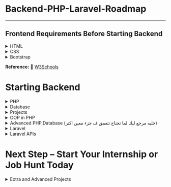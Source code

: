 # Backend-PHP-Laravel-Roadmap
___
## Frontend Requirements Before Starting Backend
<details>
  <summary>HTML</summary>

📹 [HTML Crash Course – Elzero Web School](https://www.youtube.com/watch?v=qfPUMV9J5yw)

</details>

<details>
  <summary>CSS</summary>

📹 [CSS Full Course – Elzero Web School](https://www.youtube.com/playlist?list=PLDoPjvoNmBAzjsz06gkzlSrlev53MGIKe)

</details>

<details>
  <summary>Bootstrap</summary>

📹 [Bootstrap 5 in Arabic](https://www.youtube.com/watch?v=65EFKUpYk2A)

</details>

**Reference:**
📖 [W3Schools](https://www.w3schools.com/html/default.asp)


# Starting Backend 
<details>
  <summary>PHP</summary>

📹 [PHP Course - Part 1](https://www.youtube.com/playlist?list=PLe_UJpVeP8qBr0IotQa16V0TCLsf3db71)  
📹 [PHP Course - Part 2](https://www.youtube.com/playlist?list=PLe_UJpVeP8qAJSTpDBKZa6CsqpSybJ2d3)  

</details>

<details>
  <summary>Database</summary>

📹 [Databases - نظرى](https://www.youtube.com/playlist?list=PLfOk7Ih7aac9OlBgWylPlKX8Qv66zP7Ek)  
📹 [Database - MySql](https://www.youtube.com/playlist?list=PLe_UJpVeP8qCHeTPVPc2gQXuQr7AniUbn)

</details>

<details>
  <summary>Projects</summary>

📹 [Ecommerce Project - PHP naitive](https://www.youtube.com/playlist?list=PLSiLeKadTQ7myn8SR-suN69t0iyJ_tZl6)

</details>

<details>
  <summary>OOP in PHP</summary>

📹 [OOP PHP – Elzero](https://www.youtube.com/playlist?list=PLDoPjvoNmBAxXTPncg0W4lhVS32LO_xtQ)  
📹 [OOP PHP - Extra](https://www.youtube.com/playlist?list=PLSiLeKadTQ7kUOzQE_L3O-T_JR4SLZ5Ud)

</details>

<details>
  <summary>Advanced PHP,Database (خليه مرجع ليك لما تحتاج تتعمق ف جزء معين اكتر)</summary>

📹 [PHP,MySQL - محمد يحيى](https://www.youtube.com/playlist?list=PLrwRNJX9gLs3kkSDgCHFlpgL6qLrlHUBG)  
📹 [Php Anonymous](https://www.youtube.com/playlist?list=PLcfD4HARQRF9-tnzkH2Msyox612aOrCx4)  
📹 [Database - Tech Vault](https://www.youtube.com/playlist?list=PLE8kQVoC67PzGwMMsSk3C8MvfAqcYjusF)

</details>

<details>
  <summary>Laravel</summary>

📹 [Course 1 - Blog](https://www.youtube.com/watch?v=Q4z6U23cTVc) (خد كل يوم ساعه وخلصه ف اسبوع) 

📹 [Course 2 - Mora Soft](https://www.youtube.com/playlist?list=PLftLUHfDSiZ7pKXkpGCoZATm5rF6msj5A)  
📚 **Paid Courses:**  
 - [Laravel for Beginners (Level 1) - Paid](https://www.udemy.com/course/laravel-for-absolute-beginners/?couponCode=ST16MT230625A)  
 - [Laravel for Beginners (Level 2) - Paid](https://www.udemy.com/course/laravel-for-absolute-beginners-level2/?couponCode=ST16MT230625A)

</details>

<details>
  <summary>Laravel APIs</summary>

📹 [Laravel APIs](https://www.youtube.com/playlist?list=PLCm7ZeRfGSP5e07XG-waxCb2kLq7M4J5m)  
📹 [Laravel RESTful APIs Course - Paid](https://www.udemy.com/course/laravel-restful-apis-for-beginners-become-a-master-arabic/?couponCode=ST16MT230625A)

</details>

# Next Step – Start Your Internship or Job Hunt Today 

<details>
  <summary>Extra and Advanced Projects</summary>

📹 [Project 1](https://www.youtube.com/playlist?list=PLftLUHfDSiZ7-RAsH8NskS7AYofykW_WN)  
📹 [Project 2](https://www.youtube.com/playlist?list=PLftLUHfDSiZ6D4tQNAdBrhzrxlZC9jFfS)  
📹 [Extra laravel - Ahmed Emam](https://www.youtube.com/playlist?list=PLCm7ZeRfGSP4NNEikwx3wUAskQHB3p-LK)

📹 [Paid Courses - Mahmoud Anwar](https://www.udemy.com/user/engsahaly/) 

(دى مواضيع في لارافيل شرحه كويس ومنظم جدا لو قررت تشتري استنى لما ينزل خصم واشتري اللي تحتاجه ده في حالة انك ملقيتش مصدر مجاني كويس)

 **Advanced laravel:**  
 - [Advanced laravel - Mohammed Safad](https://www.youtube.com/playlist?list=PL13Ag2mfco64zMLcFjPb5GVWCu-OAjTrx)

 **Keep this roadmap – it's your path to continuous growth**
 [Roadmap](https://github.com/PI-Space/Backend-Roadmap-2024/tree/main) (خليها مرجع ليك واتعلم منها اكتر كل ما تبقى فاضي)

</details>
